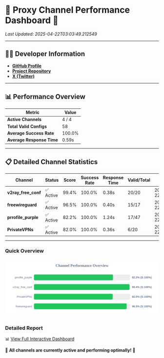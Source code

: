 # 🌟 Proxy Channel Performance Dashboard 🌟

_Last Updated: 2025-04-22T03:03:49.212549_

---

## 👩‍💻 Developer Information

- **[GitHub Profile](https://github.com/4n0nymou3)**  
- **[Project Repository](https://github.com/4n0nymou3/multi-proxy-config-fetcher)**  
- **[X (Twitter)](https://x.com/4n0nymou3)**  

---

## 📊 Performance Overview

| Metric                | Value       |
|-----------------------|-------------|
| **Active Channels**   | 4 / 4       |
| **Total Valid Configs** | 58          |
| **Average Success Rate** | 100.0%      |
| **Average Response Time** | 0.59s       |

---

## 📋 Detailed Channel Statistics

| Channel          | Status     | Score  | Success Rate | Response Time | Valid/Total | Last Success               |
|------------------|------------|--------|--------------|---------------|-------------|----------------------------|
| **v2ray_free_conf**  | ✅ Active  | 99.4%  | 100.0% | 0.38s         | 20/20       | 2025-04-22T03:03:48.392954 |
| **freewireguard**  | ✅ Active  | 96.5%  | 100.0% | 0.40s         | 15/17       | 2025-04-22T03:03:49.211138 |
| **prrofile_purple**  | ✅ Active  | 82.2%  | 100.0% | 1.24s         | 17/47       | 2025-04-22T03:03:47.906113 |
| **PrivateVPNs**  | ✅ Active  | 82.0%  | 100.0% | 0.36s         | 6/20       | 2025-04-22T03:03:48.782536 |

---

### Quick Overview
<div align="center">
  <a href="https://raw.githubusercontent.com/nullluser/NullRepo/refs/heads/main/assets/channel_stats_chart.svg">
    <img src="https://raw.githubusercontent.com/nullluser/NullRepo/refs/heads/main/assets/channel_stats_chart.svg" alt="Source Performance Statistics" width="800">
  </a>
</div>

### Detailed Report
📊 [View Full Interactive Dashboard](https://htmlpreview.github.io/?https://github.com/nullluser/NullRepo/blob/main/assets/performance_report.html)

🎉 **All channels are currently active and performing optimally!** 🎉
